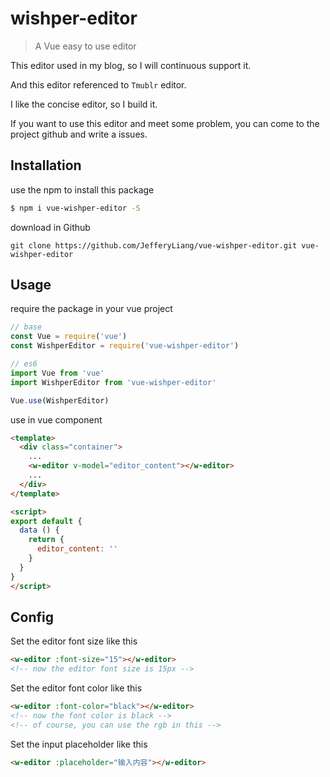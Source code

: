 # wishper-editor

> A Vue easy to use editor

This editor used in my blog, so I will continuous support it.

And this editor referenced to `Tmublr` editor.

I like the concise editor, so I build it.

If you want to use this editor and meet some problem, you can come to the project github and write a issues.

## Installation

use the npm to install this package

```bash
$ npm i vue-wishper-editor -S
```

download in Github

```
git clone https://github.com/JefferyLiang/vue-wishper-editor.git vue-wishper-editor
```

## Usage

require the package in your vue project

```javascript
// base
const Vue = require('vue')
const WishperEditor = require('vue-wishper-editor')

// es6
import Vue from 'vue'
import WishperEditor from 'vue-wishper-editor'

Vue.use(WishperEditor)
```

use in vue component

```html
<template>
  <div class="container">
    ...
    <w-editor v-model="editor_content"></w-editor>
    ...
  </div>
</template>

<script>
export default {
  data () {
    return {
      editor_content: ''
    }
  }
}
</script>
```

## Config

Set the editor font size like this

```html
<w-editor :font-size="15"></w-editor>
<!-- now the editor font size is 15px -->
```

Set the editor font color like this

```html
<w-editor :font-color="black"></w-editor>
<!-- now the font color is black -->
<!-- of course, you can use the rgb in this -->
```

Set the input placeholder like this

```html
<w-editor :placeholder="输入内容"></w-editor>
```